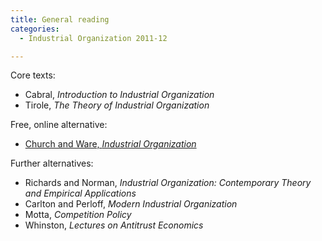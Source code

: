```yaml
---
title: General reading
categories:
  - Industrial Organization 2011-12

---
```

Core texts:
  * Cabral, <i>Introduction to Industrial Organization</i>
  * Tirole, <i>The Theory of Industrial Organization</i>

Free, online alternative:
  * <a href="https://works.bepress.com/cgi/viewcontent.cgi?article=1022&amp;context=jeffrey_church">Church and Ware, <i>Industrial Organization</i></a>

Further alternatives:
  * Richards and   Norman, <i>Industrial Organization: Contemporary Theory and Empirical Applications</i>
  * Carlton and Perloff, <i>Modern Industrial Organization</i>
  * Motta, <i>Competition Policy</i>
  * Whinston, <i>Lectures on Antitrust Economics</i>